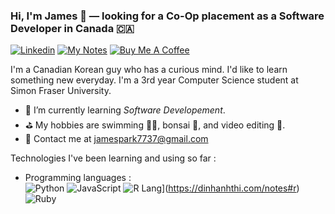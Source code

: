  ### Hi, I'm James 👋 — looking for a Co-Op placement as a Software Developer in Canada 🇨🇦

[![Linkedin](https://img.shields.io/badge/-LinkedIn-blue?style=flat&logo=Linkedin&logoColor=white&link=https://www.linkedin.com/in/dinhanhthi/)](https://www.linkedin.com/in/dinhanhthi/)
[![My Notes](https://img.shields.io/badge/-My%20Notes-009e22?style=flat&logo=data:image/png;base64,iVBORw0KGgoAAAANSUhEUgAAAA4AAAARCAQAAABHwVUUAAAAxklEQVQYlYWROw6BQRSFp1LRW4BaqUCswAJsQYJoJDQsAI0VSIgIpUKjIgqxAIlGoSXexPNz+ecvMDi3uvnmzD0zVymFkwI9ui/Vo4JH4SDEhE9diSkCZMkzZ0Wblq6pwBspJdcGWUgzJEqDOk3S1DTES5IyGwbi37FmL0eqNnQToc+RMQkZkCVHnI4NXYQZcZZmz/ZZOy429JGhJIHepQP5ZeKn/jr1zJMZWmkPZmi9c/ktUNCAtNP625kZ/tqKeuQtmvd5B5bhnUU8EVlfAAAAAElFTkSuQmCC&link=https://dinhanhthi.com/notes)](https://dinhanhthi.com/notes)
[![Buy Me A Coffee](https://img.shields.io/badge/-Buy%20Me%20A%20Coffee-db4c4c?style=flat&logo=buy-me-a-coffee&logoColor=ffffff&link=https://ko-fi.com/dinhanhthi)](https://ko-fi.com/dinhanhthi)

I'm a Canadian Korean guy who has a curious mind. I'd like to learn something new everyday. I'm a 3rd year Computer Science student at Simon Fraser University.


- 🌱 I’m currently learning *Software Developement*.
- ⛳️ My hobbies are swimming 🏊‍♂️, bonsai 🌳, and video editing 🎥.
- 💌 Contact me at [jamespark7737@gmail.com](mailto:jamespark7737@gmail.com)

Technologies I've been learning and using so far :

- Programming languages : <br />
    ![Python](https://img.shields.io/badge/Python-3776AB?style=for-the-badge&logo=python&logoColor=white)
    ![JavaScript](https://img.shields.io/badge/-JavaScript-eee?style=flat-square&logo=javascript&logoColor=DD9C25)
    ![R Lang](https://img.shields.io/badge/-R%20Lang-eee?style=flat-square&logo=r&logoColor=276dc3)](https://dinhanhthi.com/notes#r)
    ![Ruby](http://img.shields.io/badge/-Ruby-eee?style=flat-square&logo=ruby&logoColor=CC342D)
